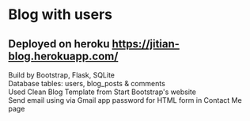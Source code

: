 # Blog with users
## Deployed on heroku https://jitian-blog.herokuapp.com/
Build by Bootstrap, Flask, SQLite <br>
Database tables: users, blog_posts & comments <br>
Used Clean Blog Template from Start Bootstrap's website <br>
Send email using via Gmail app password for HTML form in Contact Me page <br> 